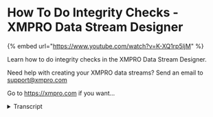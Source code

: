 # How To Do Integrity Checks - XMPRO Data Stream Designer
{% embed url="https://www.youtube.com/watch?v=K-XQ1rp5ljM" %}



Learn how to do integrity checks in the XMPRO Data Stream Designer. 

Need help with creating your XMPRO data streams? Send an email to support@xmpro.com 

Go to https://xmpro.com if you want...
<details>
<summary>Transcript</summary>Learn how to do integrity checks in the XMPRO Data Stream Designer. 

Need help with creating your XMPRO data streams? Send an email to support@xmpro.com 

Go to https://xmpro.com if you want...
the integrated check-in data stream

designer is a valuable asset allowing

you to validate the settings in your

stream objects with one click this video

will demonstrate how to perform an

integrity check in how to interpret the

results an integrity check is performed

by clicking the integrity check command

in a designer blade it cannot be

performed in on data streams that have

been edited so save your work or discard

changes first it is wise to perform the

check whenever you complete a stream and

also just before publishing to catch

mistakes in configuration before they go

live once clicked the stream objects

will begin showing a loading bar once

all the loading bars have disappeared

the integrity check is complete

depending on how complex your stream is

this may take some time once it is

complete inspect the background color of

your stream objects make sure to

deselect all the objects by clicking the

canvas so that you can see all the

results objects with a blank background

have passed their integrity checked with

no errors objects for the red background

are reporting errors in their

configuration the errors you see will

depend on the age in your stream object

users and the exact configuration of the

object to view these errors mouse over

the object the list of errors will be

displayed in the tooltip the errors are

saved to the stream object and will not

be removed until another integrity check

is performed once you know at the era's

are you can begin to correct them using

the canvas and the configuration blade

in this case the filter agent was

referencing a property of the event

simulator that I had later deleted I can

fix the issue by reading the property to

the event simulator or by removing the

property from the filter performing the

integrity check again will clear the

errors this has been a demonstration of

the integrity check in data stream

designer thank you for watching
</details>
